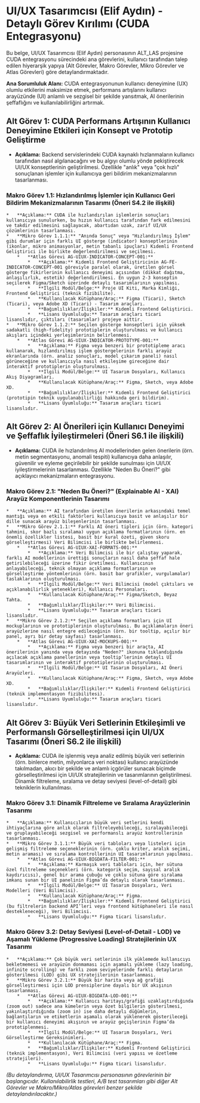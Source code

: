 # UI/UX Tasarımcısı (Elif Aydın) - Detaylı Görev Kırılımı (CUDA Entegrasyonu)

Bu belge, UI/UX Tasarımcısı (Elif Aydın) personasının ALT_LAS projesine CUDA entegrasyonu sürecindeki ana görevlerini, kullanıcı tarafından talep edilen hiyerarşik yapıya (Alt Görevler, Makro Görevler, Mikro Görevler ve Atlas Görevleri) göre detaylandırmaktadır.

**Ana Sorumluluk Alanı:** CUDA entegrasyonunun kullanıcı deneyimine (UX) olumlu etkilerini maksimize etmek, performans artışlarını kullanıcı arayüzünde (UI) anlamlı ve sezgisel bir şekilde yansıtmak, AI önerilerinin şeffaflığını ve kullanılabilirliğini artırmak.

## Alt Görev 1: CUDA Performans Artışının Kullanıcı Deneyimine Etkileri için Konsept ve Prototip Geliştirme

*   **Açıklama:** Backend servislerindeki CUDA kaynaklı hızlanmaların kullanıcı tarafından nasıl algılanacağını ve bu algıyı olumlu yönde pekiştirecek UI/UX konseptlerinin geliştirilmesi. Özellikle "anlık" veya "çok hızlı" sonuçlanan işlemler için kullanıcıya geri bildirim mekanizmalarının tasarlanması.

### Makro Görev 1.1: Hızlandırılmış İşlemler için Kullanıcı Geri Bildirim Mekanizmalarının Tasarımı (Öneri S4.2 ile ilişkili)
    *   **Açıklama:** CUDA ile hızlandırılan işlemlerin sonuçları kullanıcıya sunulurken, bu hızın kullanıcı tarafından fark edilmesini ve takdir edilmesini sağlayacak, abartıdan uzak, zarif UI/UX çözümlerinin tasarlanması.
    *   **Mikro Görev 1.1.1:** "Anında Sonuç" veya "Hızlandırılmış İşlem" gibi durumlar için farklı UI gösterge (indicator) konseptlerinin (ikonlar, mikro animasyonlar, metin tabanlı ipuçları) Kıdemli Frontend Geliştirici ile birlikte değerlendirilmesi ve seçilmesi.
        *   **Atlas Görevi AG-UIUX-INDICATOR-CONCEPT-001:**
            *   **Açıklama:** Kıdemli Frontend Geliştiricinin AG-FE-INDICATOR-CONCEPT-001 göreviyle paralel olarak, üretilen görsel gösterge fikirlerinin kullanıcı deneyimi açısından (dikkat dağıtma, anlaşılırlık, estetik) değerlendirilmesi. En uygun 2-3 konseptin seçilerek Figma/Sketch üzerinde detaylı tasarımlarının yapılması.
            *   **İlgili Modül/Belge:** Proje UI Kiti, Marka Kimliği, Frontend Geliştirici (teknik fizibilite).
            *   **Kullanılacak Kütüphane/Araç:** Figma (Ticari), Sketch (Ticari), veya Adobe XD (Ticari) - Tasarım araçları.
            *   **Bağımlılıklar/İlişkiler:** Kıdemli Frontend Geliştirici.
            *   **Lisans Uyumluluğu:** Tasarım araçları ticari lisanslıdır, çıktıları (tasarımlar) projeye aittir.
    *   **Mikro Görev 1.1.2:** Seçilen gösterge konseptleri için yüksek sadakatli (high-fidelity) prototiplerin oluşturulması ve kullanıcı akışları içindeki yerleşimlerinin belirlenmesi.
        *   **Atlas Görevi AG-UIUX-INDICATOR-PROTOTYPE-001:**
            *   **Açıklama:** Figma veya benzeri bir prototipleme aracı kullanarak, hızlandırılmış işlem göstergelerinin farklı arayüz ekranlarında (örn. analiz sonuçları, model çıkarım paneli) nasıl görüneceğine ve kullanıcıyla nasıl etkileşime gireceğine dair interaktif prototiplerin oluşturulması.
            *   **İlgili Modül/Belge:** UI Tasarım Dosyaları, Kullanıcı Akış Diyagramları.
            *   **Kullanılacak Kütüphane/Araç:** Figma, Sketch, veya Adobe XD.
            *   **Bağımlılıklar/İlişkiler:** Kıdemli Frontend Geliştirici (prototipin teknik uygulanabilirliği hakkında geri bildirim).
            *   **Lisans Uyumluluğu:** Tasarım araçları ticari lisanslıdır.

## Alt Görev 2: AI Önerileri için Kullanıcı Deneyimi ve Şeffaflık İyileştirmeleri (Öneri S6.1 ile ilişkili)

*   **Açıklama:** CUDA ile hızlandırılmış AI modellerinden gelen önerilerin (örn. metin segmentasyonu, anomali tespiti) kullanıcıya daha anlaşılır, güvenilir ve eyleme geçirilebilir bir şekilde sunulması için UI/UX iyileştirmelerinin tasarlanması. Özellikle "Neden Bu Öneri?" gibi açıklayıcı mekanizmaların entegrasyonu.

### Makro Görev 2.1: "Neden Bu Öneri?" (Explainable AI - XAI) Arayüz Komponentlerinin Tasarımı
    *   **Açıklama:** AI tarafından üretilen önerilerin arkasındaki temel mantığı veya en etkili faktörleri kullanıcıya basit ve anlaşılır bir dille sunacak arayüz bileşenlerinin tasarlanması.
    *   **Mikro Görev 2.1.1:** Farklı AI öneri tipleri için (örn. kategori tahmini, skor bazlı sıralama) uygun açıklama formatlarının (örn. en önemli özellikler listesi, basit bir kural özeti, güven skoru görselleştirmesi) Veri Bilimcisi ile birlikte belirlenmesi.
        *   **Atlas Görevi AG-UIUX-XAI-FORMATS-001:**
            *   **Açıklama:** Veri Bilimcisi ile bir çalıştay yaparak, farklı AI modellerinin ürettiği sonuçların nasıl daha şeffaf hale getirilebileceği üzerine fikir üretilmesi. Kullanıcının anlayabileceği, teknik olmayan açıklama formatlarının ve görselleştirme yöntemlerinin (örn. basit bar grafikler, vurgulamalar) taslaklarının oluşturulması.
            *   **İlgili Modül/Belge:** Veri Bilimcisi (model çıktıları ve açıklanabilirlik yetenekleri), Kullanıcı Personaları.
            *   **Kullanılacak Kütüphane/Araç:** Figma/Sketch, Beyaz Tahta.
            *   **Bağımlılıklar/İlişkiler:** Veri Bilimcisi.
            *   **Lisans Uyumluluğu:** Tasarım araçları ticari lisanslıdır.
    *   **Mikro Görev 2.1.2:** Seçilen açıklama formatları için UI mockuplarının ve prototiplerinin oluşturulması. Bu açıklamaların öneri arayüzlerine nasıl entegre edileceğinin (örn. bir tooltip, açılır bir panel, ayrı bir detay sayfası) tasarlanması.
        *   **Atlas Görevi AG-UIUX-XAI-MOCKUPS-001:**
            *   **Açıklama:** Figma veya benzeri bir araçta, AI önerilerinin yanında veya detayında "Neden?" ikonuna tıklandığında açılacak açıklama panellerinin veya tooltip’lerinin detaylı UI tasarımlarının ve interaktif prototiplerinin oluşturulması.
            *   **İlgili Modül/Belge:** UI Tasarım Dosyaları, AI Öneri Arayüzleri.
            *   **Kullanılacak Kütüphane/Araç:** Figma, Sketch, veya Adobe XD.
            *   **Bağımlılıklar/İlişkiler:** Kıdemli Frontend Geliştirici (teknik implementasyon fizibilitesi).
            *   **Lisans Uyumluluğu:** Tasarım araçları ticari lisanslıdır.

## Alt Görev 3: Büyük Veri Setlerinin Etkileşimli ve Performanslı Görselleştirilmesi için UI/UX Tasarımı (Öneri S6.2 ile ilişkili)

*   **Açıklama:** CUDA ile işlenmiş veya analiz edilmiş büyük veri setlerinin (örn. binlerce metin, milyonlarca veri noktası) kullanıcı arayüzünde takılmadan, akıcı bir şekilde ve anlamlı içgörüler sunacak biçimde görselleştirilmesi için UI/UX stratejilerinin ve tasarımlarının geliştirilmesi. Dinamik filtreleme, sıralama ve detay seviyesi (level-of-detail) gibi tekniklerin kullanılması.

### Makro Görev 3.1: Dinamik Filtreleme ve Sıralama Arayüzlerinin Tasarımı
    *   **Açıklama:** Kullanıcıların büyük veri setlerini kendi ihtiyaçlarına göre anlık olarak filtreleyebileceği, sıralayabileceği ve gruplayabileceği sezgisel ve performanslı arayüz kontrollerinin tasarlanması.
    *   **Mikro Görev 3.1.1:** Büyük veri tabloları veya listeleri için gelişmiş filtreleme seçeneklerinin (örn. çoklu kriter, aralık seçimi, metin araması) ve sıralama kontrollerinin UI tasarımlarının yapılması.
        *   **Atlas Görevi AG-UIUX-BIGDATA-FILTER-001:**
            *   **Açıklama:** Karmaşık veri tabloları için, her sütuna özel filtreleme seçenekleri (örn. kategorik seçim, sayısal aralık kaydırıcısı), genel bir arama çubuğu ve çoklu sütuna göre sıralama imkanı sunan bir UI panelinin Figma’da detaylı olarak tasarlanması.
            *   **İlgili Modül/Belge:** UI Tasarım Dosyaları, Veri Modelleri (Veri Bilimcisi).
            *   **Kullanılacak Kütüphane/Araç:** Figma.
            *   **Bağımlılıklar/İlişkiler:** Kıdemli Frontend Geliştirici (bu filtrelerin backend API’leri veya frontend kütüphaneleri ile nasıl destekleneceği), Veri Bilimcisi.
            *   **Lisans Uyumluluğu:** Figma ticari lisanslıdır.

### Makro Görev 3.2: Detay Seviyesi (Level-of-Detail - LOD) ve Aşamalı Yükleme (Progressive Loading) Stratejilerinin UX Tasarımı
    *   **Açıklama:** Çok büyük veri setlerinin ilk yüklemede kullanıcıyı bekletmemesi ve arayüzün donmaması için aşamalı yükleme (lazy loading, infinite scrolling) ve farklı zoom seviyelerinde farklı detayların gösterilmesi (LOD) gibi UX stratejilerinin tasarlanması.
    *   **Mikro Görev 3.2.1:** Büyük bir harita veya ağ grafiği görselleştirmesi için LOD prensiplerine dayalı bir UX akışının tasarlanması.
        *   **Atlas Görevi AG-UIUX-BIGDATA-LOD-001:**
            *   **Açıklama:** Kullanıcı haritayı/grafiği uzaklaştırdığında (zoom out) sadece ana kümelerin veya özet bilgilerin gösterilmesi, yakınlaştırdığında (zoom in) ise daha detaylı düğümlerin, bağlantıların ve etiketlerin aşamalı olarak yüklenerek gösterileceği bir kullanıcı deneyimi akışının ve arayüz geçişlerinin Figma’da prototiplenmesi.
            *   **İlgili Modül/Belge:** UI Tasarım Dosyaları, Veri Görselleştirme Gereksinimleri.
            *   **Kullanılacak Kütüphane/Araç:** Figma.
            *   **Bağımlılıklar/İlişkiler:** Kıdemli Frontend Geliştirici (teknik implementasyon), Veri Bilimcisi (veri yapısı ve özetleme stratejileri).
            *   **Lisans Uyumluluğu:** Figma ticari lisanslıdır.

*(Bu detaylandırma, UI/UX Tasarımcısı personasının görevlerinin bir başlangıcıdır. Kullanılabilirlik testleri, A/B test tasarımları gibi diğer Alt Görevler ve Makro/Mikro/Atlas görevleri benzer şekilde detaylandırılacaktır.)*

